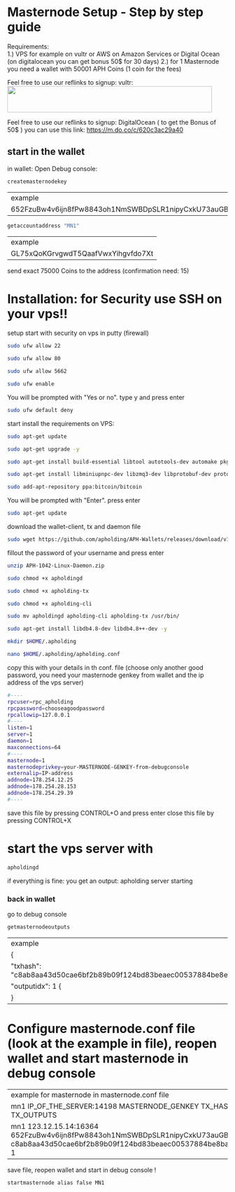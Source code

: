 


# Masternode Setup - Step by step guide
 

Requirements: 	
1.) VPS for example on vultr or AWS on Amazon Services or Digital Ocean (on digitalocean you can get bonus 50$ for 30 days)
2.) for 1 Masternode you need a wallet with 50001 APH Coins (1 coin for the fees)

Feel free to use our reflinks to signup: 
vultr:  <a href="https://www.vultr.com/?ref=7811287"><img src="https://www.vultr.com/media/banner_2.png" width="468" height="60"></a>

Feel free to use our reflinks to signup: 
DigitalOcean ( to get the Bonus of 50$ ) you can use this link: https://m.do.co/c/620c3ac29a40
 
## start in the wallet 
in wallet: Open Debug console: 

```bash
createmasternodekey
```

<table>
<tr><td>example</td></tr>
<tr><td>652FzuBw4v6ijn8fPw8843oh1NmSWBDpSLR1nipyCxkU73auGBx</td></tr>
</table>

```bash
getaccountaddress "MN1"  
```

<table>
<tr><td>example</td></tr>
<tr><td>GL75xQoKGrvgwdT5QaafVwxYihgvfdo7Xt</td></tr>
</table>

send exact 75000 Coins to the address (confirmation need: 15) 


# Installation: for Security use SSH on your vps!!

setup start with security on vps in putty (firewall)

```bash
sudo ufw allow 22
```
```bash
sudo ufw allow 80
```
```bash
sudo ufw allow 5662
```
```bash
sudo ufw enable
```
You will be prompted with "Yes or no". type y and press enter

```bash
sudo ufw default deny
```

start install the requirements on VPS:

```bash
sudo apt-get update
```
```bash
sudo apt-get upgrade -y
```
```bash
sudo apt-get install build-essential libtool autotools-dev automake pkg-config libssl-dev libevent-dev bsdmainutils python3 libboost-system-dev libboost-filesystem-dev libboost-chrono-dev libboost-test-dev libboost-thread-dev libboost-all-dev libboost-program-options-dev -y
```
```bash
sudo apt-get install libminiupnpc-dev libzmq3-dev libprotobuf-dev protobuf-compiler unzip software-properties-common -y
```
```bash
sudo add-apt-repository ppa:bitcoin/bitcoin
```
You will be prompted with "Enter". press enter

```bash
sudo apt-get update
```

download the wallet-client, tx and daemon file

```bash
sudo wget https://github.com/apholding/APH-Wallets/releases/download/v1042/APH-1042-Linux-Daemon.zip
```
fillout the password of your username and press enter


```bash
unzip APH-1042-Linux-Daemon.zip
```
```bash
sudo chmod +x apholdingd
```
```bash
sudo chmod +x apholding-tx
```
```bash
sudo chmod +x apholding-cli
```
```bash
sudo mv apholdingd apholding-cli apholding-tx /usr/bin/
```
```bash
sudo apt-get install libdb4.8-dev libdb4.8++-dev -y
```
```bash
mkdir $HOME/.apholding
```
```bash
nano $HOME/.apholding/apholding.conf
```

copy this with your details in th conf. file (choose only another good password, you need your masternode genkey from wallet and the ip address of the vps server)
```bash
#----
rpcuser=rpc_apholding
rpcpassword=chooseagoodpassword
rpcallowip=127.0.0.1
#----
listen=1
server=1
daemon=1
maxconnections=64
#----
masternode=1
masternodeprivkey=your-MASTERNODE-GENKEY-from-debugconsole
externalip=IP-address
addnode=178.254.12.25
addnode=178.254.28.153
addnode=178.254.29.39
#----
```
save this file by pressing CONTROL+O and press enter
close this file by pressing CONTROL+X

# start the vps server with

```bash
apholdingd
```
if everything is fine: you get an output: apholding server starting




### back in wallet
 
go to debug console

```bash
getmasternodeoutputs
```
<table>
<tr><td>example</td></tr>
 <tr><td>{</td></tr>
<tr><td>    "txhash": "c8ab8aa43d50cae6bf2b89b09f124bd83beaec00537884be8ec6585d1922", </td></tr>
<tr><td>     "outputidx": 1 {</td></tr>
<tr><td>   }</td></tr>
</table>


# Configure masternode.conf file (look at the example in file), reopen wallet and start masternode in debug console

<table>
<tr><td>example for masternode in masternode.conf file </td></tr>
<tr><td>mn1 IP_OF_THE_SERVER:14198 MASTERNODE_GENKEY TX_HASH TX_OUTPUTS</td></tr>
<tr><td>mn1 123.12.15.14:16364 652FzuBw4v6ijn8fPw8843oh1NmSWBDpSLR1nipyCxkU73auGBx c8ab8aa43d50cae6bf2b89b09f124bd83beaec00537884be8bae6585d1922 1</td></tr>
</table>

save file, reopen wallet and start in debug console !

```bash
startmasternode alias false MN1
```

